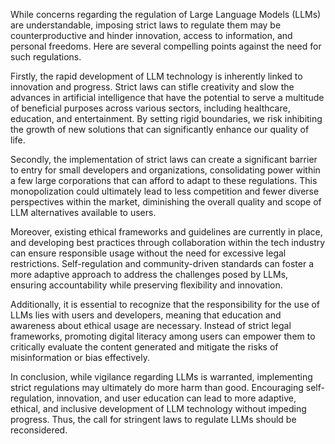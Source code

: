 While concerns regarding the regulation of Large Language Models (LLMs) are understandable, imposing strict laws to regulate them may be counterproductive and hinder innovation, access to information, and personal freedoms. Here are several compelling points against the need for such regulations.  

Firstly, the rapid development of LLM technology is inherently linked to innovation and progress. Strict laws can stifle creativity and slow the advances in artificial intelligence that have the potential to serve a multitude of beneficial purposes across various sectors, including healthcare, education, and entertainment. By setting rigid boundaries, we risk inhibiting the growth of new solutions that can significantly enhance our quality of life. 

Secondly, the implementation of strict laws can create a significant barrier to entry for small developers and organizations, consolidating power within a few large corporations that can afford to adapt to these regulations. This monopolization could ultimately lead to less competition and fewer diverse perspectives within the market, diminishing the overall quality and scope of LLM alternatives available to users. 

Moreover, existing ethical frameworks and guidelines are currently in place, and developing best practices through collaboration within the tech industry can ensure responsible usage without the need for excessive legal restrictions. Self-regulation and community-driven standards can foster a more adaptive approach to address the challenges posed by LLMs, ensuring accountability while preserving flexibility and innovation.

Additionally, it is essential to recognize that the responsibility for the use of LLMs lies with users and developers, meaning that education and awareness about ethical usage are necessary. Instead of strict legal frameworks, promoting digital literacy among users can empower them to critically evaluate the content generated and mitigate the risks of misinformation or bias effectively.

In conclusion, while vigilance regarding LLMs is warranted, implementing strict regulations may ultimately do more harm than good. Encouraging self-regulation, innovation, and user education can lead to more adaptive, ethical, and inclusive development of LLM technology without impeding progress. Thus, the call for stringent laws to regulate LLMs should be reconsidered.